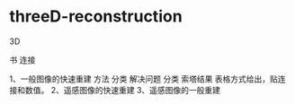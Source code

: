   # threeD-reconstruction
3D

书 连接

1、一般图像的快速重建
方法 分类
解决问题 分类
索塔结果
表格方式给出，贴连接和数值。
2、遥感图像的快速重建
3、遥感图像的一般重建
